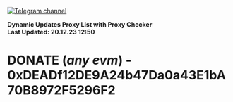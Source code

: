 [![Telegram channel](https://img.shields.io/endpoint?url=https://runkit.io/damiankrawczyk/telegram-badge/branches/master?url=https://t.me/n4z4v0d)](https://t.me/n4z4v0d) 

**Dynamic Updates Proxy List with Proxy Checker**  
**Last Updated: 20.12.23 12:50**

# DONATE (_any evm_) - 0xDEADf12DE9A24b47Da0a43E1bA70B8972F5296F2
